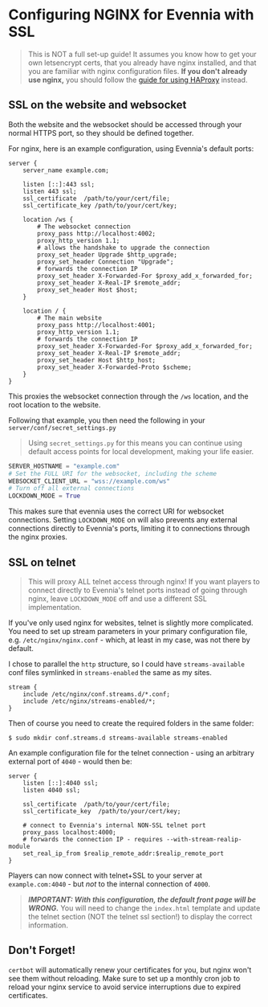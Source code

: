 # Configuring NGINX for Evennia with SSL

> This is NOT a full set-up guide! It assumes you know how to get your own letsencrypt certs, that you already have nginx installed, and that you are familiar with nginx configuration files. **If you don't already use nginx,** you should follow the [guide for using HAProxy](Config-HAProxy) instead.

## SSL on the website and websocket

Both the website and the websocket should be accessed through your normal HTTPS port, so they should be defined together.

For nginx, here is an example configuration, using Evennia's default ports:
```
server {
	server_name example.com;

	listen [::]:443 ssl;
	listen 443 ssl;
	ssl_certificate	 /path/to/your/cert/file;
	ssl_certificate_key /path/to/your/cert/key;

	location /ws {
		# The websocket connection
		proxy_pass http://localhost:4002;
		proxy_http_version 1.1;
		# allows the handshake to upgrade the connection
		proxy_set_header Upgrade $http_upgrade;
		proxy_set_header Connection "Upgrade";
		# forwards the connection IP
		proxy_set_header X-Forwarded-For $proxy_add_x_forwarded_for;
		proxy_set_header X-Real-IP $remote_addr;
		proxy_set_header Host $host;
	}

	location / {
		# The main website
		proxy_pass http://localhost:4001;
		proxy_http_version 1.1;
		# forwards the connection IP
		proxy_set_header X-Forwarded-For $proxy_add_x_forwarded_for;
		proxy_set_header X-Real-IP $remote_addr;
		proxy_set_header Host $http_host;
		proxy_set_header X-Forwarded-Proto $scheme;
	}
}
```

This proxies the websocket connection through the `/ws` location, and the root location to the website.

Following that example, you then need the following in your `server/conf/secret_settings.py`

> Using `secret_settings.py` for this means you can continue using default access points for local development, making your life easier.

```python
SERVER_HOSTNAME = "example.com"
# Set the FULL URI for the websocket, including the scheme
WEBSOCKET_CLIENT_URL = "wss://example.com/ws"
# Turn off all external connections
LOCKDOWN_MODE = True
```
This makes sure that evennia uses the correct URI for websocket connections. Setting `LOCKDOWN_MODE` on will also prevents any external connections directly to Evennia's ports, limiting it to connections through the nginx proxies.

## SSL on telnet

> This will proxy ALL telnet access through nginx! If you want players to connect directly to Evennia's telnet ports instead of going through nginx, leave `LOCKDOWN_MODE` off and use a different SSL implementation.

If you've only used nginx for websites, telnet is slightly more complicated. You need to set up stream parameters in your primary configuration file, e.g. `/etc/nginx/nginx.conf` - which, at least in my case, was not there by default.

I chose to parallel the `http` structure, so I could have `streams-available` conf files symlinked in `streams-enabled` the same as my sites.

```
stream {
	include /etc/nginx/conf.streams.d/*.conf;
	include /etc/nginx/streams-enabled/*;
}
```
Then of course you need to create the required folders in the same folder:

    $ sudo mkdir conf.streams.d streams-available streams-enabled

An example configuration file for the telnet connection - using an arbitrary external port of `4040` - would then be:
```
server {
	listen [::]:4040 ssl;
	listen 4040 ssl;

	ssl_certificate  /path/to/your/cert/file;
	ssl_certificate_key  /path/to/your/cert/key;

	# connect to Evennia's internal NON-SSL telnet port
	proxy_pass localhost:4000;
	# forwards the connection IP - requires --with-stream-realip-module
	set_real_ip_from $realip_remote_addr:$realip_remote_port
}
```
Players can now connect with telnet+SSL to your server at `example.com:4040` - but *not* to the internal connection of `4000`.

> ***IMPORTANT: With this configuration, the default front page will be WRONG.*** You will need to change the `index.html` template and update the telnet section (NOT the telnet ssl section!) to display the correct information.


## Don't Forget!

`certbot` will automatically renew your certificates for you, but nginx won't see them without reloading. Make sure to set up a monthly cron job to reload your nginx service to avoid service interruptions due to expired certificates.
